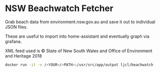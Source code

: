 # NSW Beachwatch Fetcher

Grab beach data from environment.nsw.gov.au and save it out to individual JSON files.

These are useful to import into home-assistant and eventually graph via grafana.

XML feed used is © State of New South Wales and Office of Environment and Heritage 2018

```sh
docker run -it -v /<YOUR>/<PATH>:/usr/src/app/output ljcl/beachwatch
```
